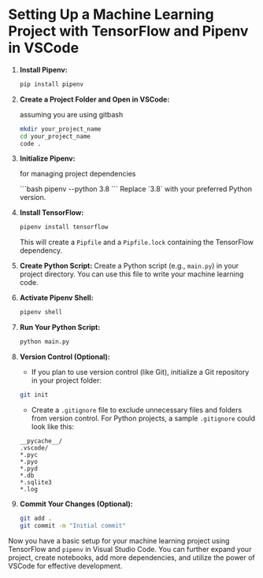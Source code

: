 # Setting Up a Machine Learning Project with TensorFlow and Pipenv in VSCode

1. **Install Pipenv:**
    ```bash
    pip install pipenv
    ```

2. **Create a Project Folder and Open in VSCode:**
   <p>assuming you are using gitbash</p>
   
    ```bash
    mkdir your_project_name
    cd your_project_name
    code .
    ```

4. **Initialize Pipenv:**
   <p>for managing project dependencies</p>
    ```bash
    pipenv --python 3.8
    ```
    Replace `3.8` with your preferred Python version.

6. **Install TensorFlow:**
    ```bash
    pipenv install tensorflow
    ```
    This will create a `Pipfile` and a `Pipfile.lock` containing the TensorFlow dependency.

7. **Create Python Script:**
    Create a Python script (e.g., `main.py`) in your project directory. You can use this file to write your machine learning code.

8. **Activate Pipenv Shell:**
    ```bash
    pipenv shell
    ```

9. **Run Your Python Script:**
    ```bash
    python main.py
    ```

10. **Version Control (Optional):**
    - If you plan to use version control (like Git), initialize a Git repository in your project folder:
    ```bash
    git init
    ```

    - Create a `.gitignore` file to exclude unnecessary files and folders from version control. For Python projects, a sample `.gitignore` could look like this:
    ```plaintext
    __pycache__/
    .vscode/
    *.pyc
    *.pyo
    *.pyd
    *.db
    *.sqlite3
    *.log
    ```

11. **Commit Your Changes (Optional):**
    ```bash
    git add .
    git commit -m "Initial commit"
    ```

Now you have a basic setup for your machine learning project using TensorFlow and `pipenv` in Visual Studio Code. You can further expand your project, create notebooks, add more dependencies, and utilize the power of VSCode for effective development.
